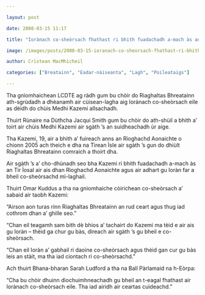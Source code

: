```yaml
---

layout: post

date: 2008-03-15 11:17

title: "Iorànach co-sheòrsach fhathast ri bhith fuadachadh a-mach às an RA"

image: /images/posts/2008-03-15-ioranach-co-sheorsach-fhathast-ri-bhith-fuadachadh-a-mach-as-an-ra.webp

author: Crìstean MacMhìcheil

categories: ["Breatainn", "Eadar-nàiseanta", "Lagh", "Poileataigs"]

---
```


Tha gnìomhaichean LCDTE ag ràdh gum bu chòir do Riaghaltas Bhreatainn ath-sgrùdadh a dhèanamh air cùisean-lagha aig Iorànach co-sheòrsach eile as dèidh do chùis Medhi Kazemi allsachadh.

Thuirt Rùnaire na Dùthcha Jacqui Smith gum bu chòir do ath-shùil a bhith a’ toirt air chùis Medhi Kazemi air sgàth ’s an suidheachadh ùr aige.

Tha Kazemi, 19, air a bhith a’ fuireach anns an Rìoghachd Aonaichte o chionn 2005 ach theich e dha na Tìrean Ìsle air sgàth ’s gun do dhiùlt Riaghaltas Bhreatainn comraich a thoirt dha.

Air sgàth ’s a’ cho-dhùnadh seo bha Kazemi ri bhith fuadachadh a-mach às an Tìr Ìosal air ais dhan Rìoghachd Aonaichte agus air adhart gu Ioràn far a bheil co-sheòrsachd mì-laghail.

Thuirt Omar Kuddus a tha na gnìomhaiche còirichean co-sheòrsach a’ sabaid air taobh Kazemi:

“Airson aon turas rinn Riaghaltas Bhreatainn an rud ceart agus thug iad cothrom dhan a’ ghille seo.”

“Chan eil teagamh sam bith dè bhios a’ tachairt do Kazemi ma tèid e air ais gu Ioràn – thèid ga chur gu bàs, dìreach air sgàth ’s gu bheil e co-sheòrsach.

“Chan eil Ioràn a’ gabhail ri daoine co-sheòrsach agus thèid gan cur gu bàs leis an stàit, ma tha iad ciontach ri co-sheòrsachd.”

Ach thuirt Bhana-bharan Sarah Ludford a tha na Ball Pàrlamaid na h-Eòrpa:

“Cha bu chòir dhuinn dìochuimhneachadh gu bheil an t-eagal fhathast air Iorànach co-sheòrsach eile. Tha iad airidh air ceartas cuideachd.”
